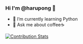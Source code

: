### Hi I'm @harupong 👋

- 🌱 I’m currently learning Python
- 💬 Ask me about coffee☕

[![Contribution Stats](https://github-contribution-stats.vercel.app/api/?username=harupong)](https://github.com/LordDashMe/github-contribution-stats/)
